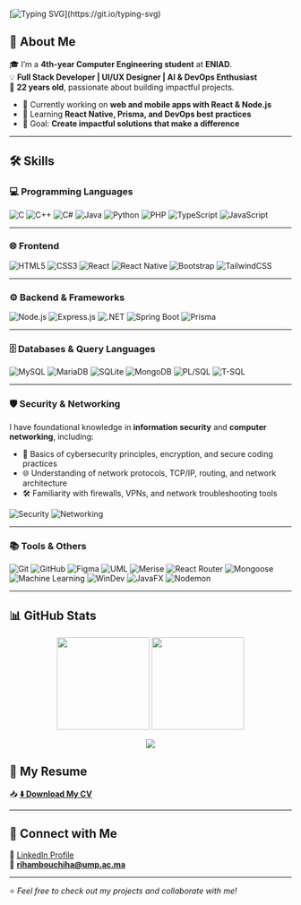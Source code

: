 [![Typing SVG](https://readme-typing-svg.demolab.com?font=Fira+Code&size=28&pause=1000&color=F79D9D&width=600&lines=Hi+👋+I'm+Riham+Bouchiha;Welcome+to+my+GitHub+Profile!)](https://git.io/typing-svg)


## 🚀 About Me
🎓 I’m a **4th-year Computer Engineering student** at **ENIAD**.  
💡 **Full Stack Developer | UI/UX Designer | AI & DevOps Enthusiast**  
🎂 **22 years old**, passionate about building impactful projects.  

- 🔭 Currently working on **web and mobile apps with React & Node.js**  
- 🌱 Learning **React Native, Prisma, and DevOps best practices**  
- 🎯 Goal: **Create impactful solutions that make a difference**  

---

## 🛠️ Skills

### 💻 Programming Languages
![C](https://img.shields.io/badge/C-00599C?style=for-the-badge&logo=c&logoColor=white)
![C++](https://img.shields.io/badge/C++-00599C?style=for-the-badge&logo=c%2B%2B&logoColor=white)
![C#](https://img.shields.io/badge/C%23-239120?style=for-the-badge&logo=c-sharp&logoColor=white)
![Java](https://img.shields.io/badge/Java-ED8B00?style=for-the-badge&logo=openjdk&logoColor=white)
![Python](https://img.shields.io/badge/Python-3776AB?style=for-the-badge&logo=python&logoColor=white)
![PHP](https://img.shields.io/badge/PHP-777BB4?style=for-the-badge&logo=php&logoColor=white)
![TypeScript](https://img.shields.io/badge/TypeScript-3178C6?style=for-the-badge&logo=typescript&logoColor=white)
![JavaScript](https://img.shields.io/badge/JavaScript-F7DF1E?style=for-the-badge&logo=javascript&logoColor=black)

---

### 🌐 Frontend
![HTML5](https://img.shields.io/badge/HTML5-E34F26?style=for-the-badge&logo=html5&logoColor=white)
![CSS3](https://img.shields.io/badge/CSS3-1572B6?style=for-the-badge&logo=css3&logoColor=white)
![React](https://img.shields.io/badge/React-20232A?style=for-the-badge&logo=react&logoColor=61DAFB)
![React Native](https://img.shields.io/badge/React_Native-61DAFB?style=for-the-badge&logo=react&logoColor=black)
![Bootstrap](https://img.shields.io/badge/Bootstrap-7952B3?style=for-the-badge&logo=bootstrap&logoColor=white)
![TailwindCSS](https://img.shields.io/badge/Tailwind_CSS-06B6D4?style=for-the-badge&logo=tailwind-css&logoColor=white)

---

### ⚙️ Backend & Frameworks
![Node.js](https://img.shields.io/badge/Node.js-339933?style=for-the-badge&logo=node.js&logoColor=white)
![Express.js](https://img.shields.io/badge/Express.js-000000?style=for-the-badge&logo=express&logoColor=white)
![.NET](https://img.shields.io/badge/.NET-512BD4?style=for-the-badge&logo=dotnet&logoColor=white)
![Spring Boot](https://img.shields.io/badge/Spring_Boot-6DB33F?style=for-the-badge&logo=springboot&logoColor=white)
![Prisma](https://img.shields.io/badge/Prisma-2D3748?style=for-the-badge&logo=prisma&logoColor=white)

---

### 🗄️ Databases & Query Languages
![MySQL](https://img.shields.io/badge/MySQL-005C84?style=for-the-badge&logo=mysql&logoColor=white)
![MariaDB](https://img.shields.io/badge/MariaDB-003545?style=for-the-badge&logo=mariadb&logoColor=white)
![SQLite](https://img.shields.io/badge/SQLite-003B57?style=for-the-badge&logo=sqlite&logoColor=white)
![MongoDB](https://img.shields.io/badge/MongoDB-4EA94B?style=for-the-badge&logo=mongodb&logoColor=white)
![PL/SQL](https://img.shields.io/badge/PL_SQL-003B57?style=for-the-badge&logo=oracle&logoColor=white)
![T-SQL](https://img.shields.io/badge/T--SQL-CC2927?style=for-the-badge&logo=microsoftsqlserver&logoColor=white)

---

### 🛡️ Security & Networking
I have foundational knowledge in **information security** and **computer networking**, including:

- 🔐 Basics of cybersecurity principles, encryption, and secure coding practices  
- 🌐 Understanding of network protocols, TCP/IP, routing, and network architecture  
- 🛠️ Familiarity with firewalls, VPNs, and network troubleshooting tools  

![Security](https://img.shields.io/badge/Security-FF6F61?style=for-the-badge&logo=keybase&logoColor=white)
![Networking](https://img.shields.io/badge/Networking-0A74DA?style=for-the-badge&logo=cisco&logoColor=white)

---

### 📚 Tools & Others
![Git](https://img.shields.io/badge/Git-F05032?style=for-the-badge&logo=git&logoColor=white)
![GitHub](https://img.shields.io/badge/GitHub-181717?style=for-the-badge&logo=github&logoColor=white)
![Figma](https://img.shields.io/badge/Figma-F24E1E?style=for-the-badge&logo=figma&logoColor=white)
![UML](https://img.shields.io/badge/UML-5B4FDF?style=for-the-badge&logoColor=white)
![Merise](https://img.shields.io/badge/Merise-00A6D6?style=for-the-badge&logoColor=white)
![React Router](https://img.shields.io/badge/React_Router-CA4245?style=for-the-badge&logo=reactrouter&logoColor=white)
![Mongoose](https://img.shields.io/badge/Mongoose-880000?style=for-the-badge&logo=mongoose&logoColor=white)
![Machine Learning](https://img.shields.io/badge/Machine_Learning-102230?style=for-the-badge&logo=tensorflow&logoColor=orange)
![WinDev](https://img.shields.io/badge/WinDev-005C8A?style=for-the-badge&logoColor=white)
![JavaFX](https://img.shields.io/badge/JavaFX-007396?style=for-the-badge&logoColor=white)
![Nodemon](https://img.shields.io/badge/Nodemon-76D04B?style=for-the-badge&logo=nodemon&logoColor=white)

---

## 📊 GitHub Stats

<p align="center">
  <img src="https://github-readme-stats.vercel.app/api?username=RihamBouchiha&show_icons=true&theme=elegant&hide_border=false&border_radius=10" height="165" />
  <img src="https://github-readme-stats.vercel.app/api/top-langs/?username=RihamBouchiha&layout=compact&theme=elegant&hide_border=false&border_radius=10" height="165" />
</p>

<p align="center">
  <a href="https://git.io/streak-stats">
    <img src="https://github-readme-streak-stats.herokuapp.com?user=RihamBouchiha&theme=elegant&hide_border=false&border_radius=10" />
  </a>
</p>


## 📄 My Resume
📥 [**⬇️ Download My CV**](https://drive.google.com/file/d/1D95T8y5PVojMzoN5YvBuuWYq3SwkdWjc/view?usp=sharing)  

---

## 🔗 Connect with Me
💼 [LinkedIn Profile](https://www.linkedin.com/in/riham-bouchiha-138419274/)  
📧 **rihambouchiha@ump.ac.ma**  

---

⭐ *Feel free to check out my projects and collaborate with me!*
